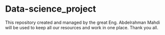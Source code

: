# Data-science_project
This repository created and managed by the great Eng. Abdelrahman Mahdi will be used to keep all our resources and work in one place. Thank you all.
